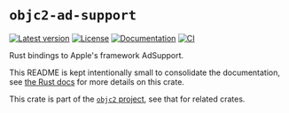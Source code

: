 # `objc2-ad-support`

[![Latest version](https://badgen.net/crates/v/objc2-ad-support)](https://crates.io/crates/objc2-ad-support)
[![License](https://badgen.net/badge/license/Zlib%20OR%20Apache-2.0%20OR%20MIT/blue)](../../LICENSE.md)
[![Documentation](https://docs.rs/objc2-ad-support/badge.svg)](https://docs.rs/objc2-ad-support/)
[![CI](https://github.com/madsmtm/objc2/actions/workflows/ci.yml/badge.svg)](https://github.com/madsmtm/objc2/actions/workflows/ci.yml)

Rust bindings to Apple's framework AdSupport.

This README is kept intentionally small to consolidate the documentation, see
[the Rust docs](https://docs.rs/objc2-ad-support/) for more details on this crate.

This crate is part of the [`objc2` project](https://github.com/madsmtm/objc2),
see that for related crates.
